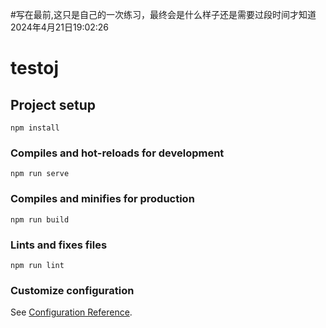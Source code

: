#写在最前,这只是自己的一次练习，最终会是什么样子还是需要过段时间才知道 2024年4月21日19:02:26

# testoj

## Project setup
```
npm install
```

### Compiles and hot-reloads for development
```
npm run serve
```

### Compiles and minifies for production
```
npm run build
```

### Lints and fixes files
```
npm run lint
```

### Customize configuration
See [Configuration Reference](https://cli.vuejs.org/config/).
